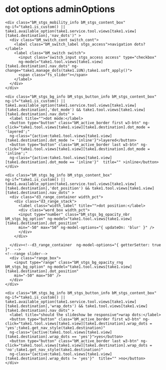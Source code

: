 # dot options adminOptions

	<div class="bM_stgs_mobility_info bM_stgs_content_box" 
	ng-if="take1.is_custom() || take1.available_option(take1.service.tool.views[take1.view][take1.destination],'nav_dots')" >
	  <div class="bM_switch_cont switch_cont">
		<label class="bM_switch_label stgs_access">navigation dots? </label>
		<label class="bM_switch switch">
		  <input class="switch_input stgs_access access" type="checkbox"
		  ng-model="take1.tool.views[take1.view][take1.destination].nav_dots" ng-change="take1.manage_dots(take1.iUN);take1.soft_apply()">
		  <span class="fs_slider"></span>
		</label>
	  </div>
	</div>
	
	<div class="bM_stgs_bg_info bM_stgs_button_info bM_stgs_content_box"
	ng-if="take1.is_custom() || take1.available_option(take1.service.tool.views[take1.view][take1.destination],'dot_mode') && take1.tool.views[take1.view][take1.destination].nav_dots" >
	  <label title="">dot mode:</label>
	  <button type="button" class="bM_active_border first w3-btn" ng-click="take1.tool.views[take1.view][take1.destination].dot_mode = 'layered';"
	  ng-class="{active:take1.tool.views[take1.view][take1.destination].dot_mode != 'inline'}">layered</button>
	  <button type="button" class="bM_active_border last w3-btn" ng-click="take1.tool.views[take1.view][take1.destination].dot_mode = 'inline';"
	  ng-class="{active:take1.tool.views[take1.view][take1.destination].dot_mode == 'inline'}"  title="" >inline</button>
	</div>
	
	<div class="bM_stgs_bg_info bM_stgs_content_box" 
	ng-if="take1.is_custom() || take1.available_option(take1.service.tool.views[take1.view][take1.destination],'dot_position') && take1.tool.views[take1.view][take1.destination].nav_dots" >
	  <div class="d3_range_container width_pct">
		<div class="d3_range_stack">
		  <label class="width_label" title="">dot position:</label>
		  <div class="word_box width_pct">
		  <input type="number" class="bM_stgs_bg_opacity_nbr bM_stgs_bg_option" ng-model="take1.tool.views[take1.view][take1.destination].dot_position"
		  min="-50" max="50" ng-model-options="{ updateOn: 'blur' }" />
		  </div>
		</div>

	  </div><!--d3_range_container  ng-model-options="{ getterSetter: true }"  -->
	<!--range slider-->
	  <div class="range_box">
		<input type="range" class="bM_stgs_bg_opacity_rng bM_stgs_bg_option" ng-model="take1.tool.views[take1.view][take1.destination].dot_position"
		min="-50" max="50" />
	  </div>
	</div>
	
	<div class="bM_stgs_bg_info bM_stgs_button_info bM_stgs_content_box"
	ng-if="take1.is_custom() || take1.available_option(take1.service.tool.views[take1.view][take1.destination],'wrap_dots') && take1.tool.views[take1.view][take1.destination].nav_dots" >
	  <label title="should the slideshow be responsive">wrap dots:</label>
	  <button type="button" class="bM_active_border first w3-btn" ng-click="take1.tool.views[take1.view][take1.destination].wrap_dots = 'yes';take1.get_nav_style(take1.destination)"
	  ng-class="{active:take1.tool.views[take1.view][take1.destination].wrap_dots == 'yes'}">yes</button>
	  <button type="button" class="bM_active_border last w3-btn" ng-click="take1.tool.views[take1.view][take1.destination].wrap_dots = 'no';take1.get_nav_style(take1.destination)"
	  ng-class="{active:take1.tool.views[take1.view][take1.destination].wrap_dots != 'yes'}"  title="" >no</button>
	</div>